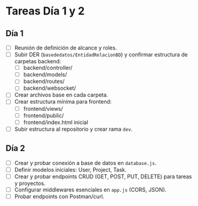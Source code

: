 # Tareas Día 1 y 2

## Día 1
- [ ] Reunión de definición de alcance y roles.
- [ ] Subir DER (`basededatos/EntidadRelacionBD`) y confirmar estructura de carpetas backend:
  - [ ] backend/controller/
  - [ ] backend/models/
  - [ ] backend/routes/
  - [ ] backend/websocket/
- [ ] Crear archivos base en cada carpeta.
- [ ] Crear estructura mínima para frontend:
  - [ ] frontend/views/
  - [ ] frontend/public/
  - [ ] frontend/index.html inicial
- [ ] Subir estructura al repositorio y crear rama `dev`.

## Día 2
- [ ] Crear y probar conexión a base de datos en `database.js`.
- [ ] Definir modelos iniciales: User, Project, Task.
- [ ] Crear y probar endpoints CRUD (GET, POST, PUT, DELETE) para tareas y proyectos.
- [ ] Configurar middlewares esenciales en `app.js` (CORS, JSON).
- [ ] Probar endpoints con Postman/curl.
